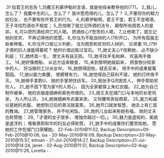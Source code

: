.31 
给君王的忠告 
1_玛撒王利慕伊勒的言语，就是他母亲教导他的(77)。 
2_我儿，怎么了？ 
我腹中生的儿，怎么了？ 
我许愿而得的儿，怎么了？ 
3_不要将你的精力给妇女， 
也不要有败坏君王的行为。 
4_利慕伊勒啊，君王不宜，君王不宜喝酒， 
王子寻找烈酒也不相宜； 
5_恐怕喝了就忘记所颁的法令， 
颠倒所有困苦人的是非。 
6_可以把烈酒给将亡的人喝， 
把酒给心Y愁苦的人喝， 
7_让他喝了，就忘记他的贫穷， 
不再记得他的苦楚。 
8_你当为不能自辩的人(78)开口， 
为所有孤独无助者伸冤。 
9_你当开口按公义判断， 
当为困苦和贫穷的人辩护。 
论贤妻 
10_(79)才德的妇人谁能得着呢？ 
她的价值远胜过宝石。 
11_她丈夫心Y信赖她， 
必不缺少利益； 
12_她终其一生， 
使丈夫有益无损。 
13_她寻找羊毛和麻， 
欢喜用手做工。 
14_她好像商船， 
从远方运来粮食， 
15_未到黎明她就起来， 
把食物分给家中的人， 
将当做的工分派女W。 
16_她想得田地，就去买来， 
用手中的成果栽葡萄园。 
17_她以能力束腰， 
使膀臂有力。 
18_她觉得自己获利不错， 
她的灯终夜不灭。 
19_她伸手拿韵U， 
她的手掌把住纺车。 
20_她张手Q济困苦人， 
伸手帮助贫穷人。 
21_她不因下雪为家Y的人担心， 
因为全家都穿上朱红衣服。 
22_她为自己制作被单， 
她的衣服是细麻和紫色布做的。 
23_她丈夫在城门口与本地的长老同坐， 
为人所认识。 
24_她做细麻布衣裳来卖， 
又将腰带卖给商家。 
25_能力和威仪是她的衣服， 
她想到日后的景况就喜笑。 
26_她开口就发智慧， 
她舌上有仁慈的教诲。 
27_她管理家务， 
并不吃闲饭。 
28_她的儿女起来称她有福， 
她的丈夫也称赞她： 
29_「才德的女子很多， 
惟独你超过一切。」 
30_魅力是虚假的，美貌是虚浮的； 
惟敬畏耶和华的妇女必得称赞。 
31_她手中的成果你们要赏给她， 
愿她的工作在城门口荣耀她。 
22-Feb-2010@11:52, Backup Description=09-Feb-2010@10:06, isa - 
20-May-2010@16:09, Backup Description=20-May-2010@15:57, kitman - 
21-Jul-2010@14:27, Backup Description=21-Jul-2010@14:24, janet - 
02-Aug-2010@11:51, Backup Description=02-Aug-2010@11:26, Loretta - 
.